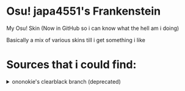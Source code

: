# Osu! japa4551's Frankenstein
My Osu! Skin (Now in GitHub so i can know what the hell am i doing)
 
Basically a mix of various skins till i get something i like

# Sources that i could find:
<details>
  <summary>ononokie's clearblack branch (deprecated)</summary>

  [clearblack by ononokie](https://osuskins.net/skin/lwteH8H)

  [Gachimuchi Scream](https://youtu.be/qPJvGMYxDPs?t=39)

  [Utsuho Don-Wada by Yomiell](https://osu.ppy.sh/community/forums/topics/36001?n=270)

  [Utsuho Reiuji Skin v1.3](https://osu.ppy.sh/community/forums/topics/29514)

  [Utsuho Reiuji Art (Used in the skin)](https://safebooru.org/index.php?page=post&s=view&id=613932)

  [Doomsday+ v2.8](https://osuskins.net/skin/jkMTSqK)

  [osuskinner](https://osuskinner.com/)
</details>

